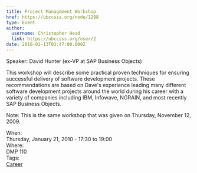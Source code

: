```yaml
---
title: Project Management Workshop 
href: https://ubccsss.org/node/1298
type: Event
author:
  username: Christopher Head
  link: https://ubccsss.org/user/2
date: 2010-01-13T03:47:00.000Z
---
```


<div class="field field-name-body field-type-text-with-summary field-label-hidden"><div class="field-items"><div class="field-item even"><p>Speaker: David Hunter (ex-VP at SAP Business Objects)</p>
<p>This workshop will describe some practical proven techniques for ensuring successful delivery of software development projects. These recommendations are based on Dave&apos;s experience leading many different software development projects around the world during his career with a variety of companies including IBM, Infowave, NGRAIN, and most recently SAP Business Objects.</p>
<p>Note: This is the same workshop that was given on Thursday, November 12, 2009.</p>
</div></div></div><div class="field field-name-field-dates field-type-datetime field-label-above"><div class="field-label">When:&#xA0;</div><div class="field-items"><div class="field-item even"><span class="date-display-single">Thursday, January 21, 2010 - <span class="date-display-range"><span class="date-display-start">17:30</span> to <span class="date-display-end">19:00</span></span></span></div></div></div><div class="field field-name-field-location field-type-text field-label-above"><div class="field-label">Where:&#xA0;</div><div class="field-items"><div class="field-item even">DMP 110</div></div></div>    <footer>
    <div class="field field-name-field-tags field-type-taxonomy-term-reference field-label-above"><div class="field-label">Tags:&#xA0;</div><div class="field-items"><div class="field-item even"><a href="/career">Career</a></div></div></div>      </footer>